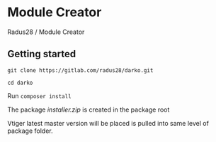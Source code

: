 # Module Creator

Radus28 / Module Creator

## Getting started

  `git clone https://gitlab.com/radus28/darko.git`
 
 `cd darko `

Run ` composer install `

The package _installer.zip_ is created in the package root

Vtiger  latest master version will be placed is pulled into same level of package folder.


